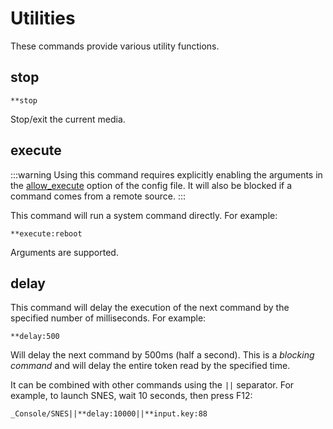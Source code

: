# Utilities

These commands provide various utility functions.

## stop

```
**stop
```

Stop/exit the current media.

## execute

:::warning
Using this command requires explicitly enabling the arguments in the [allow_execute](/docs/core/config#allow_execute) option of the config file. It will also be blocked if a command comes from a remote source.
:::

This command will run a system command directly. For example:

```
**execute:reboot
```

Arguments are supported.

## delay

This command will delay the execution of the next command by the specified number of milliseconds. For example:

```
**delay:500
```

Will delay the next command by 500ms (half a second). This is a _blocking command_ and will delay the entire token read by the specified time.

It can be combined with other commands using the `||` separator. For example, to launch SNES, wait 10 seconds, then press F12:

```
_Console/SNES||**delay:10000||**input.key:88
```

